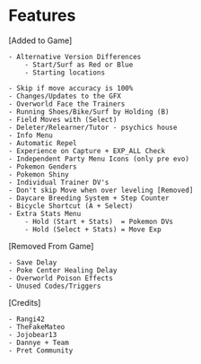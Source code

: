 # Features

[Added to Game]

    - Alternative Version Differences
	    - Start/Surf as Red or Blue
	    - Starting locations

	- Skip if move accuracy is 100%
	- Changes/Updates to the GFX
	- Overworld Face the Trainers
	- Running Shoes/Bike/Surf by Holding (B)
	- Field Moves with (Select)
	- Deleter/Relearner/Tutor - psychics house
	- Info Menu
	- Automatic Repel
	- Experience on Capture + EXP_ALL Check
	- Independent Party Menu Icons (only pre evo)
	- Pokemon Genders
	- Pokemon Shiny
	- Individual Trainer DV's
	- Don't skip Move when over leveling [Removed]
	- Daycare Breeding System + Step Counter
	- Bicycle Shortcut (A + Select)
	- Extra Stats Menu
		- Hold (Start + Stats)  = Pokemon DVs
		- Hold (Select + Stats) = Move Exp

[Removed From Game]

	- Save Delay
	- Poke Center Healing Delay
	- Overworld Poison Effects
	- Unused Codes/Triggers

[Credits]

	- Rangi42
	- TheFakeMateo
	- Jojobear13
	- Dannye + Team
	- Pret Community